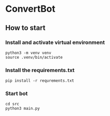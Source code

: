 # ConvertBot

## How to start

### Install and activate virtual environment
```
python3 -m venv venv
source .venv/bin/activate
```
### Install the requirements.txt
```
pip install -r requrements.txt
```

### Start bot
```
cd src
python3 main.py
```
